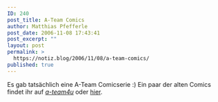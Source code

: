```yaml
---
ID: 240
post_title: A-Team Comics
author: Matthias Pfefferle
post_date: 2006-11-08 17:43:41
post_excerpt: ""
layout: post
permalink: >
  https://notiz.blog/2006/11/08/a-team-comics/
published: true
---
```

Es gab tatsächlich eine A-Team Comicserie :)
Ein paar der alten Comics findet ihr auf <a href="http://www.a-team4u.com/web/modules.php?name=Comics"><em>a-team4u</em></a> oder <a href="http://www.angelfire.com/nm/nobbyl/comics/comic.html#blue">hier</a>.